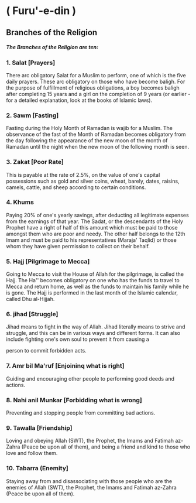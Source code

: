 ( Furu'-e-din )
===============

Branches of the Religion
------------------------

##### The Branches of the Religion are ten:

### 1. Salat [Prayers]

There arc obligatory Salat for a Muslim to perform, one of which is the
five daily prayers. These arc obligatory on those who have become
baligh. For the purpose of fulfillment of religious obligations, a boy
becomes baligh after completing 15 years and a girl on the completion of
9 years (or earlier - for a detailed explanation, look at the books of
Islamic laws).

### 2. Sawm [Fasting]

Fasting during the Holy Month of Ramadan is wajib for a Muslim. The
observance of the fast of the Month of Ramadan becomes obligatory from
the day following the appearance of the new moon of the month of Ramadan
until the night when the new moon of the following month is seen.

### 3. Zakat [Poor Rate]

This is payable at the rate of 2.5%, on the value of one's capital
possessions such as gold and silver coins, wheat, barely, dates,
raisins, camels, cattle, and sheep according to certain conditions.

### 4. Khums

Paying 20% of one's yearly savings, after deducting all legitimate
expenses from the earnings of that year. The Sadat, or the descendants
of the Holy Prophet have a right of half of this amount which must be
paid to those amongst them who are poor and needy. The other half
belongs to the 12th Imam and must be paid to his representatives
(Maraja' Taqlid) or those whom they have given permission to collect on
their behalf.

### 5. Hajj [Pilgrimage to Mecca]

Going to Mecca to visit the House of Allah for the pilgrimage, is called
the Hajj. The Ha'' becomes obligatory on one who has the funds to travel
to Mecca and return home, as well as the funds to maintain his family
while he is gone. The Hajj is performed in the last month of the Islamic
calendar, called Dhu al-Hijjah.

### 6. jihad [Struggle]

Jihad means to fight in the way of Allah. Jihad literally means to
strive and struggle, and this can be in various ways and different
forms. It can also include fighting one's own soul to prevent it from
causing a

person to commit forbidden acts.

### 7. Amr bil Ma'ruf [Enjoininq what is right]

Guiding and encouraging other people to performing good deeds and
actions.

### 8. Nahi anil Munkar [Forbidding what is wrong]

Preventing and stopping people from committing bad actions.

### 9. Tawalla [Friendship]

Loving and obeying Allah (SWT), the Prophet, the Imams and Fatimah
az-Zahra (Peace be upon all of them), and being a friend and kind to
those who love and follow them.

### 10. Tabarra (Enemity]

Staying away from and disassociating with those people who are the
enemies of Allah (SWT), the Prophet, the Imams and Fatimah az-Zahra
(Peace be upon all of them).
